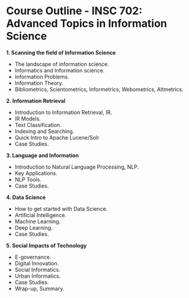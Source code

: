 # Course Outline - INSC 702: Advanced Topics in Information Science

**1. Scanning the field of Information Science**
+ The landscape of information science.
+ Informatics and Information science.
+ Information Problems.
+ Information Theory.
+ Bibliometrics, Scientometrics, Informetrics, Webometrics, Altmetrics.

**2. Information Retrieval**
+ Introduction to Information Retrieval, IR.
+ IR Models.
+ Text Classification.
+ Indexing and Searching.
+ Quick Intro to Apache Lucene/Solr
+ Case Studies.

**3. Language and Information**
+ Introduction to Natural Language Processing, NLP.
+ Key Applications.
+ NLP Tools.
+ Case Studies.

**4. Data Science**
+ How to get started with Data Science.
+ Artificial Intelligence.
+ Machine Learning.
+ Deep Learning.
+ Case Studies.

**5. Social Impacts of Technology**
+ E-governance.
+ Digital Innovation.
+ Social Informatics.
+ Urban Informatics.
+ Case Studies.
+ Wrap-up, Summary.
